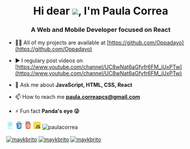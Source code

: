 <h1 align="center">Hi dear <img src="https://raw.githubusercontent.com/kaueMarques/kaueMarques/master/hi.gif" width="30px">, I'm Paula Correa</h1>
<h3 align="center">A Web and Mobile Developer focused on React</h3>


- 👨‍💻 All of my projects are available at [https://github.com/Oppadayo](https://github.com/Oppadayo)

- ▶️ I regulary post videos on [https://www.youtube.com/channel/UC8wNat6aGfyfr6FM_iUxPTw](https://www.youtube.com/channel/UC8wNat6aGfyfr6FM_iUxPTw)

- 💬 Ask me about **JavaScript, HTML, CSS, React**

- 📫 How to reach me **paula.correapcs@gmail.com**

- ⚡ Fun fact **Panda's eye 😜**

<p align="left">
<img src="https://raw.githubusercontent.com/devicons/devicon/master/icons/react/react-original-wordmark.svg" alt="react" width="20" height="20"/>
<img src="https://raw.githubusercontent.com/devicons/devicon/master/icons/css3/css3-plain-wordmark.svg" alt="css3"  width="20" height="20"/>
<img src="https://raw.githubusercontent.com/devicons/devicon/master/icons/html5/html5-original-wordmark.svg" alt="html5"  width="20" height="20"/>
<img src="https://raw.githubusercontent.com/devicons/devicon/master/icons/javascript/javascript-original.svg" alt="javascript" width="20" height="20"/>
<img src="https://github-readme-stats.vercel.app/api?username=Oppadayo&show_icons=true" alt="paulacorrea"/> 
</p>

<p align="center">

<a href="https://twitter.com/PaulaCorreaSil1" target="blank"><img align="center" src="https://cdn.jsdelivr.net/npm/simple-icons@3.0.1/icons/twitter.svg" alt="maykbrito" height="20" width="20" /></a>
<a href="https://www.linkedin.com/in/paula-correa-a4b13020a/" target="blank"><img align="center" src="https://cdn.jsdelivr.net/npm/simple-icons@3.0.1/icons/linkedin.svg" alt="maykbrito" height="20" width="20" /></a>
<a href="https://www.instagram.com/pclhama/" target="blank"><img align="center" src="https://cdn.jsdelivr.net/npm/simple-icons@3.0.1/icons/instagram.svg" alt="maykbrito" height="20" width="20" /></a>
</p>

<!--
**maykbrito/maykbrito** is a ✨ _special_ ✨ repository because its `README.md` (this file) appears on your GitHub profile.

Here are some ideas to get you started:

- 🔭 I’m currently working on ...
- 🌱 I’m currently learning ...
- 👯 I’m looking to collaborate on ...
- 🤔 I’m looking for help with ...
- 💬 Ask me about ...
- 📫 How to reach me: ...
- 😄 Pronouns: ...
- ⚡ Fun fact: ...
-->
